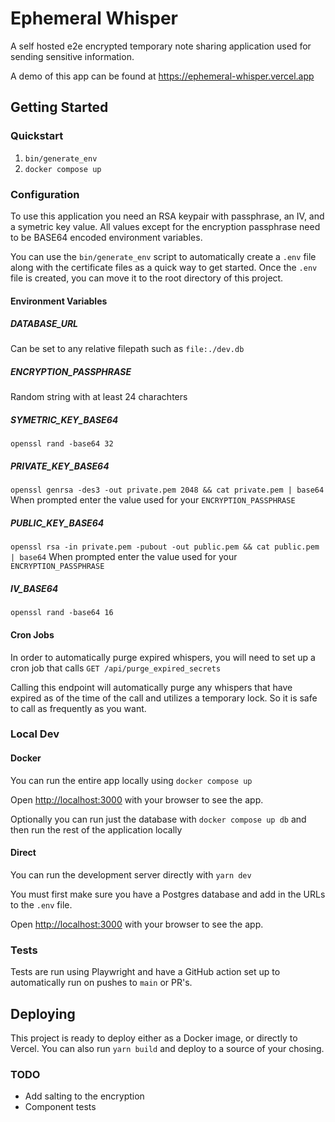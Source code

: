 # Ephemeral Whisper

A self hosted e2e encrypted temporary note sharing application used for sending sensitive information.

A demo of this app can be found at <https://ephemeral-whisper.vercel.app>

## Getting Started

### Quickstart

1. `bin/generate_env`
2. `docker compose up`

### Configuration

To use this application you need an RSA keypair with passphrase, an IV, and a symetric key value. All values except for the encryption passphrase need to be BASE64 encoded environment variables.

You can use the `bin/generate_env` script to automatically create a `.env` file along with the certificate files as a quick way to get started. Once the `.env` file is created, you can move it to the root directory of this project.

#### Environment Variables

##### DATABASE_URL

Can be set to any relative filepath such as `file:./dev.db`

##### ENCRYPTION_PASSPHRASE

Random string with at least 24 charachters

##### SYMETRIC_KEY_BASE64

`openssl rand -base64 32`

##### PRIVATE_KEY_BASE64

`openssl genrsa -des3 -out private.pem 2048 && cat private.pem | base64`
When prompted enter the value used for your `ENCRYPTION_PASSPHRASE`

##### PUBLIC_KEY_BASE64

`openssl rsa -in private.pem -pubout -out public.pem && cat public.pem | base64`
When prompted enter the value used for your `ENCRYPTION_PASSPHRASE`

##### IV_BASE64

`openssl rand -base64 16`

#### Cron Jobs

In order to automatically purge expired whispers, you will need to set up a cron job that calls `GET /api/purge_expired_secrets`

Calling this endpoint will automatically purge any whispers that have expired as of the time of the call and utilizes a temporary lock. So it is safe to call as frequently as you want.

### Local Dev

#### Docker

You can run the entire app locally using `docker compose up`

Open [http://localhost:3000](http://localhost:3000) with your browser to see the app.

Optionally you can run just the database with `docker compose up db` and then run the rest of the application locally

#### Direct

You can run the development server directly with `yarn dev`

You must first make sure you have a Postgres database and add in the URLs to the `.env` file.

Open [http://localhost:3000](http://localhost:3000) with your browser to see the app.

### Tests

Tests are run using Playwright and have a GitHub action set up to automatically run on pushes to `main` or PR's.

## Deploying

This project is ready to deploy either as a Docker image, or directly to Vercel. You can also run `yarn build` and deploy to a source of your chosing.

### TODO

- Add salting to the encryption
- Component tests
